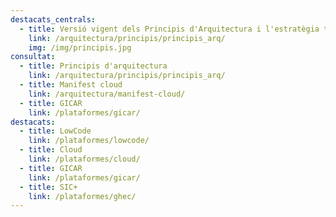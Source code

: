 ```yaml
---
destacats_centrals:
  - title: Versió vigent dels Principis d'Arquitectura i l'estratègia tecnològica.
    link: /arquitectura/principis/principis_arq/
    img: /img/principis.jpg
consultat:
  - title: Principis d'arquitectura
    link: /arquitectura/principis/principis_arq/
  - title: Manifest cloud
    link: /arquitectura/manifest-cloud/
  - title: GICAR
    link: /plataformes/gicar/
destacats:
  - title: LowCode
    link: /plataformes/lowcode/
  - title: Cloud
    link: /plataformes/cloud/
  - title: GICAR
    link: /plataformes/gicar/    
  - title: SIC+
    link: /plataformes/ghec/ 
---
```

